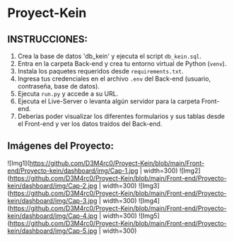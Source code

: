 # Proyect-Kein

## INSTRUCCIONES:

1. Crea la base de datos 'db_kein' y ejecuta el script `db_kein.sql`.
2. Entra en la carpeta Back-end y crea tu entorno virtual de Python (`venv`).
3. Instala los paquetes requeridos desde `requirements.txt`.
4. Ingresa tus credenciales en el archivo `.env` del Back-end (usuario, contraseña, base de datos).
5. Ejecuta `run.py` y accede a su URL.
6. Ejecuta el Live-Server o levanta algún servidor para la carpeta Front-end.
7. Deberías poder visualizar los diferentes formularios y sus tablas desde el Front-end y ver los datos traídos del Back-end.

## Imágenes del Proyecto:

![Img1](https://github.com/D3M4rc0/Proyect-Kein/blob/main/Front-end/Proyecto-kein/dashboard/img/Cap-1.jpg | width=300)
![Img2](https://github.com/D3M4rc0/Proyect-Kein/blob/main/Front-end/Proyecto-kein/dashboard/img/Cap-2.jpg | width=300)
![Img3](https://github.com/D3M4rc0/Proyect-Kein/blob/main/Front-end/Proyecto-kein/dashboard/img/Cap-3.jpg | width=300)
![Img4](https://github.com/D3M4rc0/Proyect-Kein/blob/main/Front-end/Proyecto-kein/dashboard/img/Cap-4.jpg | width=300)
![Img5](https://github.com/D3M4rc0/Proyect-Kein/blob/main/Front-end/Proyecto-kein/dashboard/img/Cap-5.jpg | width=300)
